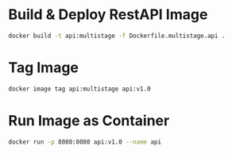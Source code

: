 
# Build & Deploy RestAPI Image

```bash
docker build -t api:multistage -f Dockerfile.multistage.api .
```

# Tag Image

```bash
docker image tag api:multistage api:v1.0
```

# Run Image as Container

```bash
docker run -p 8080:8080 api:v1.0 --name api
```

